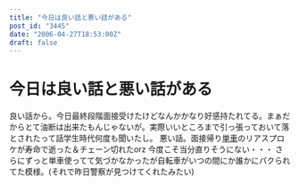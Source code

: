 ```yaml
---
title: "今日は良い話と悪い話がある"
post_id: "3445"
date: "2006-04-27T18:53:00Z"
draft: false
---
```


# 今日は良い話と悪い話がある

良い話から。今日最終段階面接受けたけどなんかかなり好感持たれてる。まぁだからとて油断は出来たもんじゃないが。実際いいところまで引っ張っておいて落とされたって話学生時代何度も聞いたし。 悪い話。面接帰り[単車](/tag/yb-1)のリアスプロケが寿命で逝った＆チェーン切れたorz 今度こそ当分直りそうにない・・・ さらにずっと単車使ってて気づかなかったが自転車がいつの間にか誰かにパクられてた模様。(それで昨日警察が見つけてくれたみたい)
